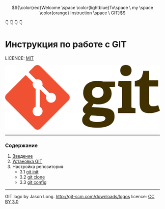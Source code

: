 $${\color{red}Welcome \space \color{lightblue}To\space \ my \space \color{orange} Instruction \space \ GIT}$$

:point_down: :point_down: :point_down: :point_down:

# Инструкция по работе с GIT

LICENCE: [MIT](/licence.md)

![logo](./assets/Git-logo.png)

---

### Содержание

1. [Введение](/Introduction.md)
2. [Установка GIT](/installation_GIT.md)
3. Настройка репозитория
   + 3.1 [git init](/git_init.md)
   + 3.2 [git clone](/git_clone.md)
   + 3.3 [git config](/git_config.md)

---

GIT logo by Jason Long. http://git-scm.com/downloads/logos
licence: [CC BY 3.0](https://creativecommons.org/licenses/by/3.0/)





